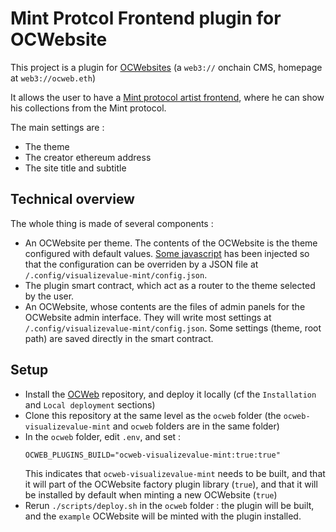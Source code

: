 # Mint Protcol Frontend plugin for OCWebsite

This project is a plugin for [OCWebsites](https://github.com/nand2/ocweb) (a `web3://` onchain CMS, homepage at `web3://ocweb.eth`)

It allows the user to have a [Mint protocol artist frontend](https://docs.mint.vv.xyz), where he can show his collections from the Mint protocol.

The main settings are : 
- The theme
- The creator ethereum address
- The site title and subtitle

## Technical overview

The whole thing is made of several components : 
- An OCWebsite per theme. The contents of the OCWebsite is the theme configured with default values. [Some javascript](https://github.com/nand2/ocweb-visualizevalue-mint/blob/main/assets/mint-index-patch.html) has been injected so that the configuration can be overriden by a JSON file at `/.config/visualizevalue-mint/config.json`.
- The plugin smart contract, which act as a router to the theme selected by the user.
- An OCWebsite, whose contents are the files of admin panels for the OCWebsite admin interface. They will write most settings at `/.config/visualizevalue-mint/config.json`. Some settings (theme, root path) are saved directly in the smart contract.

## Setup

- Install the [OCWeb](https://github.com/nand2/ocweb) repository, and deploy it locally (cf the `Installation` and `Local deployment` sections)
- Clone this repository at the same level as the `ocweb` folder (the `ocweb-visualizevalue-mint` and `ocweb` folders are in the same folder)
- In the `ocweb` folder, edit `.env`, and set :
  ```
  OCWEB_PLUGINS_BUILD="ocweb-visualizevalue-mint:true:true"
  ```
  This indicates that `ocweb-visualizevalue-mint` needs to be built, and that it will part of the OCWebsite factory plugin library (`true`), and that it will be installed by default when minting a new OCWebsite (`true`)
- Rerun `./scripts/deploy.sh` in the `ocweb` folder : the plugin will be built, and the `example` OCWebsite will be minted with the plugin installed.
